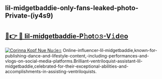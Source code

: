 ## lil-midgetbaddie-only-fans​-leaked-photo​-Private-(iy4s9)


# <h2><a href="https://mediaupload.pro?title=lil-midgetbaddie&ref=git">🔗👉 🔴 lil-midgetbaddie-P𝚑ot𝚘𝚜-V𝚒d𝚎o</a></h2>

[![Corinna Kopf Nue Nu𝚍e𝚜](https://i.imgur.com/0qMVB7G.gif)](https://mediaupload.pro?title=lil-midgetbaddie&ref=git)
Online-influencer-lil-midgetbaddie,known-for-publishing-dance-and-lifestyle-content,-including-performances-and-vlogs-on-social-media-platforms.Brilliant-ventriloquist-assistant-lil-midgetbaddie,celebrated-for-their-exceptional-abilities-and-accomplishments-in-assisting-ventriloquists.  